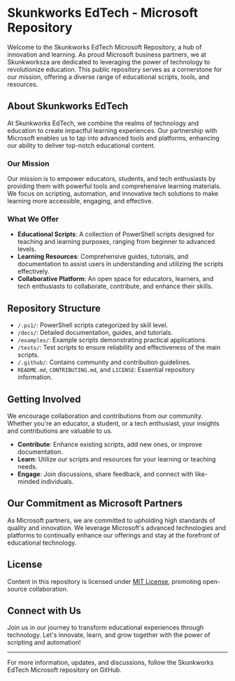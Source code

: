 # Skunkworks EdTech - Microsoft Repository

Welcome to the Skunkworks EdTech Microsoft Repository, a hub of innovation and learning. As proud Microsoft business partners, we at Skunkworksza are dedicated to leveraging the power of technology to revolutionize education. This public repository serves as a cornerstone for our mission, offering a diverse range of educational scripts, tools, and resources.

## About Skunkworks EdTech

At Skunkworks EdTech, we combine the realms of technology and education to create impactful learning experiences. Our partnership with Microsoft enables us to tap into advanced tools and platforms, enhancing our ability to deliver top-notch educational content.

### Our Mission
Our mission is to empower educators, students, and tech enthusiasts by providing them with powerful tools and comprehensive learning materials. We focus on scripting, automation, and innovative tech solutions to make learning more accessible, engaging, and effective.

### What We Offer
- **Educational Scripts**: A collection of PowerShell scripts designed for teaching and learning purposes, ranging from beginner to advanced levels.
- **Learning Resources**: Comprehensive guides, tutorials, and documentation to assist users in understanding and utilizing the scripts effectively.
- **Collaborative Platform**: An open space for educators, learners, and tech enthusiasts to collaborate, contribute, and enhance their skills.

## Repository Structure
- `/.ps1/`: PowerShell scripts categorized by skill level.
- `/docs/`: Detailed documentation, guides, and tutorials.
- `/examples/`: Example scripts demonstrating practical applications.
- `/tests/`: Test scripts to ensure reliability and effectiveness of the main scripts.
- `/.github/`: Contains community and contribution guidelines.
- `README.md`, `CONTRIBUTING.md`, and `LICENSE`: Essential repository information.

## Getting Involved
We encourage collaboration and contributions from our community. Whether you're an educator, a student, or a tech enthusiast, your insights and contributions are valuable to us.

- **Contribute**: Enhance existing scripts, add new ones, or improve documentation.
- **Learn**: Utilize our scripts and resources for your learning or teaching needs.
- **Engage**: Join discussions, share feedback, and connect with like-minded individuals.

## Our Commitment as Microsoft Partners
As Microsoft partners, we are committed to upholding high standards of quality and innovation. We leverage Microsoft's advanced technologies and platforms to continually enhance our offerings and stay at the forefront of educational technology.

## License
Content in this repository is licensed under [MIT License](LICENSE), promoting open-source collaboration.

## Connect with Us
Join us in our journey to transform educational experiences through technology. Let's innovate, learn, and grow together with the power of scripting and automation!

---

For more information, updates, and discussions, follow the Skunkworks EdTech Microsoft repository on GitHub.
